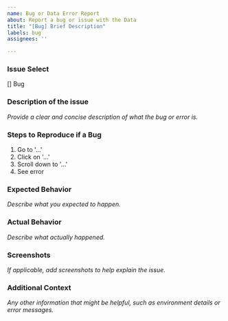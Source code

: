 ```yaml
---
name: Bug or Data Error Report
about: Report a bug or issue with the Data
title: "[Bug] Brief Description"
labels: bug
assignees: ''

---
```


### Issue Select
[] Bug

### Description of the issue
*Provide a clear and concise description of what the bug or error is.*

### Steps to Reproduce if a Bug
1. Go to '...'
2. Click on '...'
3. Scroll down to '...'
4. See error

### Expected Behavior
*Describe what you expected to happen.*

### Actual Behavior
*Describe what actually happened.*

### Screenshots
*If applicable, add screenshots to help explain the issue.*

### Additional Context
*Any other information that might be helpful, such as environment details or error messages.*
